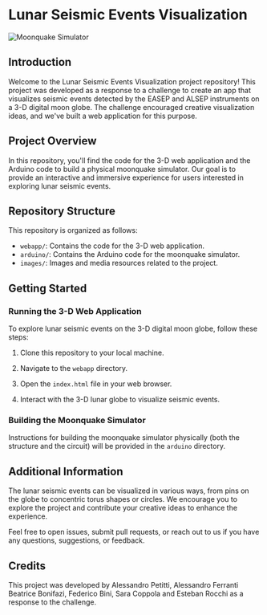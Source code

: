 # Lunar Seismic Events Visualization

![Moonquake Simulator](<img width="1512" alt="Screenshot 2023-10-08 alle 21 43 37" src="https://github.com/Alessandro-Petitti/Space_app_challenge/assets/99899888/d3e6c379-0e6a-4c1e-b204-9c88e6749af9">
)

## Introduction

Welcome to the Lunar Seismic Events Visualization project repository! This project was developed as a response to a challenge to create an app that visualizes seismic events detected by the EASEP and ALSEP instruments on a 3-D digital moon globe. The challenge encouraged creative visualization ideas, and we've built a web application for this purpose.

## Project Overview

In this repository, you'll find the code for the 3-D web application and the Arduino code to build a physical moonquake simulator. Our goal is to provide an interactive and immersive experience for users interested in exploring lunar seismic events.

## Repository Structure

This repository is organized as follows:

- `webapp/`: Contains the code for the 3-D web application.
- `arduino/`: Contains the Arduino code for the moonquake simulator.
- `images/`: Images and media resources related to the project.

## Getting Started

### Running the 3-D Web Application

To explore lunar seismic events on the 3-D digital moon globe, follow these steps:

1. Clone this repository to your local machine.

2. Navigate to the `webapp` directory.

3. Open the `index.html` file in your web browser.

4. Interact with the 3-D lunar globe to visualize seismic events.

### Building the Moonquake Simulator

Instructions for building the moonquake simulator physically (both the structure and the circuit) will be provided in the `arduino` directory.

## Additional Information

The lunar seismic events can be visualized in various ways, from pins on the globe to concentric torus shapes or circles. We encourage you to explore the project and contribute your creative ideas to enhance the experience.

Feel free to open issues, submit pull requests, or reach out to us if you have any questions, suggestions, or feedback.

## Credits

This project was developed by Alessandro Petitti, Alessandro Ferranti Beatrice Bonifazi, Federico Bini, Sara Coppola and Esteban Rocchi as a response to the challenge.


